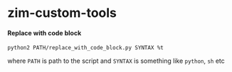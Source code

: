 # zim-custom-tools

#### Replace with code block

`python2 PATH/replace_with_code_block.py SYNTAX %t`

where `PATH` is path to the script and `SYNTAX` is something like `python`, `sh` etc
